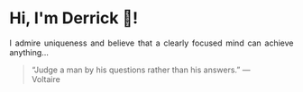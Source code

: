 # Hi, I'm Derrick 👋!
<p align="justify">I admire uniqueness and believe that a clearly focused mind can achieve anything...</p> 
<!-- #quote-start -->
<blockquote>&ldquo;Judge a man by his questions rather than his answers.&rdquo; &mdash; <footer>Voltaire</footer></blockquote>
<!-- #quote-end -->
